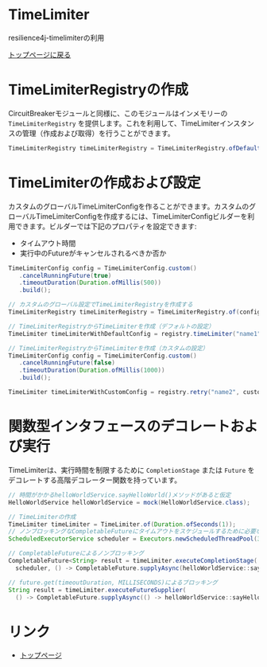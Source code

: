 TimeLimiter
===========
resilience4j-timelimiterの利用

[トップページに戻る](../index.md)

# TimeLimiterRegistryの作成
CircuitBreakerモジュールと同様に、このモジュールはインメモリーの `TimeLimiterRegistry` を提供します。これを利用して、TimeLimiterインスタンスの管理（作成および取得）を行うことができます。

```java
TimeLimiterRegistry timeLimiterRegistry = TimeLimiterRegistry.ofDefaults();
```

# TimeLimiterの作成および設定
カスタムのグローバルTimeLimiterConfigを作ることができます。カスタムのグローバルTimeLimiterConfigを作成するには、TimeLimiterConfigビルダーを利用できます。ビルダーでは下記のプロパティを設定できます:

- タイムアウト時間
- 実行中のFutureがキャンセルされるべきか否か

```java
TimeLimiterConfig config = TimeLimiterConfig.custom()
   .cancelRunningFuture(true)
   .timeoutDuration(Duration.ofMillis(500))
   .build();

// カスタムのグローバル設定でTimeLimiterRegistryを作成する
TimeLimiterRegistry timeLimiterRegistry = TimeLimiterRegistry.of(config);

// TimeLimiterRegistryからTimeLimiterを作成（デフォルトの設定）
TimeLimiter timeLimiterWithDefaultConfig = registry.timeLimiter("name1");

// TimeLimiterRegistryからTimeLimiterを作成（カスタムの設定）
TimeLimiterConfig config = TimeLimiterConfig.custom()
   .cancelRunningFuture(false)
   .timeoutDuration(Duration.ofMillis(1000))
   .build();

TimeLimiter timeLimiterWithCustomConfig = registry.retry("name2", custom);
```

# 関数型インタフェースのデコレートおよび実行
TimeLimiterは、実行時間を制限するために `CompletionStage` または `Future` をデコレートする高階デコレーター関数を持っています。

```java
// 時間がかかるhelloWorldService.sayHelloWorld()メソッドがあると仮定
HelloWorldService helloWorldService = mock(HelloWorldService.class);

// TimeLimiterの作成
TimeLimiter timeLimiter = TimeLimiter.of(Duration.ofSeconds(1));
// ノンブロッキングなCompletableFutureにタイムアウトをスケジュールするために必要なスケジューラー
ScheduledExecutorService scheduler = Executors.newScheduledThreadPool(3);

// CompletableFutureによるノンブロッキング
CompletableFuture<String> result = timeLimiter.executeCompletionStage(
  scheduler, () -> CompletableFuture.supplyAsync(helloWorldService::sayHelloWorld)).toCompletableFuture();

// future.get(timeoutDuration, MILLISECONDS)によるブロッキング
String result = timeLimiter.executeFutureSupplier(
  () -> CompletableFuture.supplyAsync(() -> helloWorldService::sayHelloWorld));
```

# リンク
- [トップページ](../index.md)

